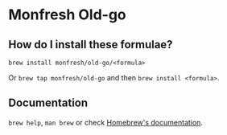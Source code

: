# Monfresh Old-go

## How do I install these formulae?
`brew install monfresh/old-go/<formula>`

Or `brew tap monfresh/old-go` and then `brew install <formula>`.

## Documentation
`brew help`, `man brew` or check [Homebrew's documentation](https://docs.brew.sh).
